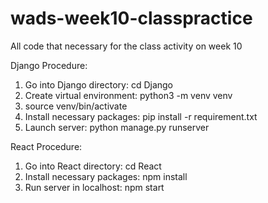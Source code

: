 # wads-week10-classpractice
All code that necessary for the class activity on week 10

Django Procedure:

1. Go into Django directory: cd Django
2. Create virtual environment: python3 -m venv venv
3. source venv/bin/activate
4. Install necessary packages: pip install -r requirement.txt
5. Launch server: python manage.py runserver

React Procedure:

1. Go into React directory: cd React
2. Install necessary packages: npm install
3. Run server in localhost: npm start
